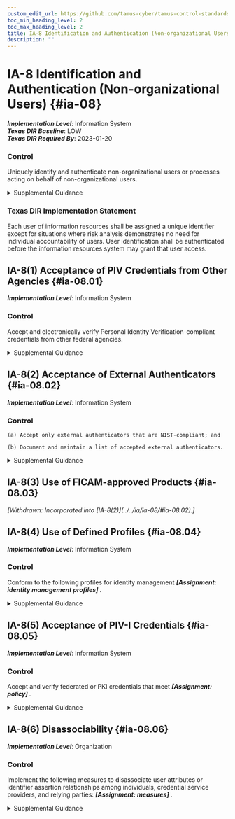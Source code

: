 ```yaml
---
custom_edit_url: https://github.com/tamus-cyber/tamus-control-standards/tree/main/content/tamus.edu/TAMUS_profile.xml
toc_min_heading_level: 2
toc_max_heading_level: 2
title: IA-8 Identification and Authentication (Non-organizational Users)
description: ""
---
```


# IA-8 Identification and Authentication (Non-organizational Users) {#ia-08}

_**Implementation Level**_: Information System\
_**Texas DIR Baseline**_: LOW\
_**Texas DIR Required By**_: 2023-01-20

### Control

Uniquely identify and authenticate non-organizational users or processes acting on behalf of non-organizational users.

<details>
  <summary>Supplemental Guidance</summary>

Non-organizational users include system users other than organizational users explicitly covered by <a xmlns="http://csrc.nist.gov/ns/oscal/1.0" href="#ia-2">IA-2</a> . Non-organizational users are uniquely identified and authenticated for accesses other than those explicitly identified and documented in <a xmlns="http://csrc.nist.gov/ns/oscal/1.0" href="#ac-14">AC-14</a> . Identification and authentication of non-organizational users accessing federal systems may be required to protect federal, proprietary, or privacy-related information (with exceptions noted for national security systems). Organizations consider many factors&#8212;including security, privacy, scalability, and practicality&#8212;when balancing the need to ensure ease of use for access to federal information and systems with the need to protect and adequately mitigate risk.

</details>

### Texas DIR Implementation Statement

Each user of information resources shall be assigned a unique identifier except for situations where risk analysis demonstrates no need for individual accountability of users. User identification shall be authenticated before the information resources system may grant that user access.

## IA-8(1) Acceptance of PIV Credentials from Other Agencies {#ia-08.01}

_**Implementation Level**_: Information System

### Control

Accept and electronically verify Personal Identity Verification-compliant credentials from other federal agencies.

<details>
  <summary>Supplemental Guidance</summary>

Acceptance of Personal Identity Verification (PIV) credentials from other federal agencies applies to both logical and physical access control systems. PIV credentials are those credentials issued by federal agencies that conform to FIPS Publication 201 and supporting guidelines. The adequacy and reliability of PIV card issuers are addressed and authorized using <a xmlns="http://csrc.nist.gov/ns/oscal/1.0" href="#10963761-58fc-4b20-b3d6-b44a54daba03">SP 800-79-2</a>.

</details>

## IA-8(2) Acceptance of External Authenticators {#ia-08.02}

_**Implementation Level**_: Information System

### Control

    (a) Accept only external authenticators that are NIST-compliant; and

    (b) Document and maintain a list of accepted external authenticators.

<details>
  <summary>Supplemental Guidance</summary>

Acceptance of only NIST-compliant external authenticators applies to organizational systems that are accessible to the public (e.g., public-facing websites). External authenticators are issued by nonfederal government entities and are compliant with <a xmlns="http://csrc.nist.gov/ns/oscal/1.0" href="#e59c5a7c-8b1f-49ca-8de0-6ee0882180ce">SP 800-63B</a> . Approved external authenticators meet or exceed the minimum Federal Government-wide technical, security, privacy, and organizational maturity requirements. Meeting or exceeding Federal requirements allows Federal Government relying parties to trust external authenticators in connection with an authentication transaction at a specified authenticator assurance level.

</details>

## IA-8(3) Use of FICAM-approved Products {#ia-08.03}


<prop xmlns="http://csrc.nist.gov/ns/oscal/1.0" name="status" value="withdrawn">
               <em>[Withdrawn: Incorporated into [IA-8(2)](../../ia/ia-08/#ia-08.02).]</em>
            </prop>
            

## IA-8(4) Use of Defined Profiles {#ia-08.04}

_**Implementation Level**_: Information System

### Control

Conform to the following profiles for identity management <strong> <em>[Assignment: identity management profiles]</em> </strong>.

<details>
  <summary>Supplemental Guidance</summary>

Organizations define profiles for identity management based on open identity management standards. To ensure that open identity management standards are viable, robust, reliable, sustainable, and interoperable as documented, the Federal Government assesses and scopes the standards and technology implementations against applicable laws, executive orders, directives, policies, regulations, standards, and guidelines.

</details>

## IA-8(5) Acceptance of PIV-I Credentials {#ia-08.05}

_**Implementation Level**_: Information System

### Control

Accept and verify federated or PKI credentials that meet <strong> <em>[Assignment: policy]</em> </strong>.

<details>
  <summary>Supplemental Guidance</summary>

Acceptance of PIV-I credentials can be implemented by PIV, PIV-I, and other commercial or external identity providers. The acceptance and verification of PIV-I-compliant credentials apply to both logical and physical access control systems. The acceptance and verification of PIV-I credentials address nonfederal issuers of identity cards that desire to interoperate with United States Government PIV systems and that can be trusted by Federal Government-relying parties. The X.509 certificate policy for the Federal Bridge Certification Authority (FBCA) addresses PIV-I requirements. The PIV-I card is commensurate with the PIV credentials as defined in cited references. PIV-I credentials are the credentials issued by a PIV-I provider whose PIV-I certificate policy maps to the Federal Bridge PIV-I Certificate Policy. A PIV-I provider is cross-certified with the FBCA (directly or through another PKI bridge) with policies that have been mapped and approved as meeting the requirements of the PIV-I policies defined in the FBCA certificate policy.

</details>

## IA-8(6) Disassociability {#ia-08.06}

_**Implementation Level**_: Organization

### Control

Implement the following measures to disassociate user attributes or identifier assertion relationships among individuals, credential service providers, and relying parties: <strong> <em>[Assignment: measures]</em> </strong>.

<details>
  <summary>Supplemental Guidance</summary>

Federated identity solutions can create increased privacy risks due to the tracking and profiling of individuals. Using identifier mapping tables or cryptographic techniques to blind credential service providers and relying parties from each other or to make identity attributes less visible to transmitting parties can reduce these privacy risks.

</details>

